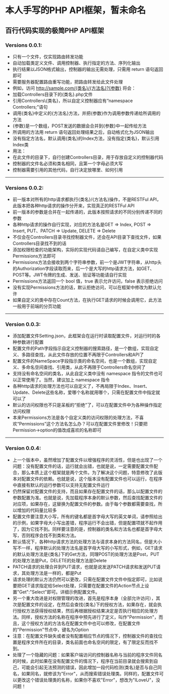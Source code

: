 本人手写的PHP API框架，暂未命名
======================================
百行代码实现的极简PHP API框架
---
### Versions 0.0.1:
* 只有一个文件，仅实现路由转发功能
* 自动加载类定义文件、调用控制器、执行指定的方法、序列化输出
* 执行结果以JSON格式输出，控制器的输出无需处理，只需用 return 语句返回即可
* 需要服务器配置路由重写功能，把路由转发给此文件处理
* 例如，访问 http://sample.com/{类名}/{方法名}?{参数} 将会：
* 加载Controllers目录下的{类名}.php文件
* 引用Controllers\\{类名}，所以自定义控制器应有“namespace Controllers;”语句
* 调用{类名}中定义的{方法名}方法，并把{参数}作为调用参数传递给所调用的方法
* {参数}是一个数组，POST发送的数据会合并到{参数}中一起传给方法
* 所调用的方法用 return 语句返回处理结果之后，自动格式化为JSON输出
* 没有指定方法名，默认调用{类名}的Index方法，没有指定{类名}，默认引用Index类
* 用法：
* 在此文件的目录下，自行创建Controllers目录，用于存放自定义的控制器代码
* 控制器的文件名必须和类名相同，且第一个字母必须大写
* 控制器需要引用的其他代码，自行决定放哪里、如何引用

---
### Versions 0.0.2:
* 前一版本对所有的http请求都执行{类名}/{方法名}操作，不是RESTFul API，此版本把各种http请求的操作分开来，实现真正的RESTFul API
* 前一版本的参数是合并在一起传递的，此版本按照请求的不同分别传递不同的参数
* 各种http请求的操作自行实现，对应的方法名是GET => Index, POST => Insert, PUT、PATCH => Update, DELETE => Delete
* 不仅会在Controllers目录寻找控制器文件，还会在API目录下查找文件，如果Controllers目录找不到的话
* 添加权限检查的功能架构，实际的实现代码请自己编写，在自定义类中实现Permissions方法即可
* Permissions方法会接收到两个字符串参数，前一个是JWT字符串，从http头的Authorization字段读取而来，后一个是大写的http请求方法，如GET、POST等。JWT令牌的生成、发送、验证等功能请自行实现
* Permissions方法返回一个 bool 值，true 表示允许访问，false 表示拒绝访问
* 没有实现Permissions方法的话，默认拒绝访问，可以在框架中修改为默认允许
* 如果自定义的类中存在Count方法，在执行GET请求的时候会调用它，此方法一般用于前端的分页功能

---
### Version 0.0.3:
* 添加配置文件Setting.json，此框架会在运行时读取配置文件，对运行时的各种参数进行配置
* 配置文件的Path字段指示自定义控制器的搜索路径，是一个数组，实现自定义、多路径查找，从此文件存放的位置不再限于Controllers和API了
* 配置文件的NameSpace字段指示类的命名空间，也是一个数组，实现自定义、多命名空间查找、引用类，从此不再限于Controllers命名空间了
* 支持没有命名空间的类名，从此自定义类中没有 namespace 指令的文件也可以正常使用了。当然，建议加上 namespace 指令
* 各种http请求的处理方法也可以自定义了，不再局限于Index、Insert、Update、Delete这些名称，爱哪个名称就用哪个，只需在配置文件中指定就可以了
* 默认的访问权限也不只是呆板的“拒绝”了，可以在配置文件中为各种操作指定访问权限
* 本来Permissions方法是各个自定义类的访问权限的处理方法，不喜欢“Permissions”这个方法名怎么办？可以在配置文件里修改！只要把Permission->option的值改成喜欢的名称即可

---
### Version 0.0.4:
* 上一个版本中，虽然增加了配置文件以增强程序的灵活性，但是也出现了一个问题：没有配置文件的话，运行就会出错，也就是说，一定需要配置文件配合，那么本质上这个框架就是两个文件。为了解决这个问题，特意修改了此版本对配置文件的依赖。也就是说，这个版本没有配置文件也可以运行，在程序中直接有默认的运行参数可以支持无配置文件运行
* 仍然保留对配置文件的支持，而且如果存在配置文件的话，那么以配置文件的参数配置为准。也就是说，先加载程序本身的默认参数，然后查找配置文件的对应项，如果存在，这替换为配置文件的参数。由于每个参数都需要查找，所以增加的代码量比较多
* 配置文件要注意大小写，所有的键名都是首字母大写的英文单词，请参照给出的示例，如果字母大小写出差错，程序运行不会出错，但是配置项就不起作用了，因为它找不到。同样要注意的是，控制器的类名和方法名也都是首字母大写，否则程序会找不到类和方法。
* 默认情况下，各种http请求方法的处理方法与请求本身的方法同名，但是大小写不一样，程序默认的处理方法名是首字母大写的小写形式，例如，GET请求的默认处理方法是{类名}下的Get方法，同理POST的处理方法是Post，PUT的处理方法是Put，DELETE的处理方法是Delete
* PATCH请求的处理合并到PUT请求，也就是说发送PATCH请求和发送PUT请求，其处理方法是一样的，都是Put
* 请求处理的默认方法仍然可以更改，只需在配置文件文件中指定即可，比如说要把GET请求指定给Select处理，只需要在配置文件的Action节点上设置"Get":"Select"即可。详细示例配置文件。
* 另一个重大改进是对权限管理的改进，首先是程序本身（全部允许访问），其次是配置文件的设定，在然后会查找{类名}下的授权方法，如果存在，就会执行授权方法获得授权结果，然后再根据授权结果决定是否执行相应的处理方法。同样，授权方法的名称在程序中预先进行了定义，叫作"Permission"，而且，这个授权方法的方法名在配置文件中也可以修改，在配置文件的"Permission"节点中，键名为Option
* 注意：在配置文件缺失或者没有配置相应节点的情况下，控制器文件的查找位置是程序文件所在的目录，类名前面也命名空间的限定，有了限定反而找不到。
* 处理了一个隐藏的问题：如果客户端访问的控制器名称与当前的程序文件同名的时候，此时如果在没有配置文件的情况下，程序在当前目录就会搜索到自己，可能会引起无法预测的错误，因此增加一段代码检测{类名}是否与自己同名，如果同名，就修该为"Error"，从而搜索错误处理类。同样的，配置文件可以更改这个错误处理类的名称，如果你不喜欢"Error"，想改为"ILoveU"，没问题！
